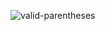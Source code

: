 ![valid-parentheses](https://github.com/nusalovanargis/js-algorithms/assets/111175224/036a10ee-6dc5-41cc-b7cb-3146a22518bc)
